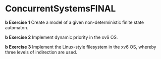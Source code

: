 # ConcurrentSystemsFINAL
**b Exercise 1**
Create a model of a given non-deterministic finite state automaton. 

**b Exercise 2**
Implement dynamic priority in the xv6 OS.

**b Exercise 3**
Implement the Linux-style filesystem in the xv6 OS, whereby three levels of indirection are used.
